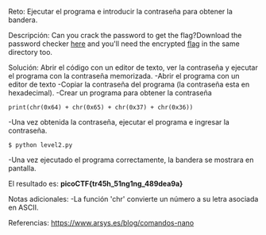 
Reto:
Ejecutar el programa e introducir la contraseña para obtener la bandera.

Descripción:
Can you crack the password to get the flag?Download the password checker [here](https://artifacts.picoctf.net/c/12/level1.py) and you'll need the encrypted [flag](https://artifacts.picoctf.net/c/12/level1.flag.txt.enc) in the same directory too.

Solución:
Abrir el código con un editor de texto, ver la contraseña y ejecutar el programa con la contraseña memorizada.
-Abrir el programa con un editor de texto
-Copiar la contraseña del programa (la contraseña esta en hexadecimal).
-Crear un programa para obtener la contraseña
```
print(chr(0x64) + chr(0x65) + chr(0x37) + chr(0x36))
```
-Una vez obtenida la contraseña, ejecutar el programa e ingresar la contraseña.
```
$ python level2.py
```
-Una vez ejecutado el programa correctamente, la bandera se mostrara en pantalla.

El resultado es: **picoCTF{tr45h_51ng1ng_489dea9a}**

Notas adicionales:
-La función 'chr' convierte un número a su letra asociada en ASCII.

Referencias:
https://www.arsys.es/blog/comandos-nano